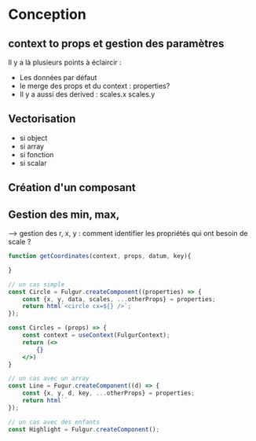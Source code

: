 # Conception

## context to props et gestion des paramètres

Il y a là plusieurs points à éclaircir :

-   Les données par défaut
-   le merge des props et du context : properties?
-   Il y a aussi des derived : scales.x scales.y

## Vectorisation

-   si object
-   si array
-   si fonction
-   si scalar

## Création d'un composant

## Gestion des min, max,

--> gestion des r, x, y : comment identifier les propriétés qui ont besoin de scale ?

```jsx
function getCoordinates(context, props, datum, key){

}

// un cas simple
const Circle = Fulgur.createComponent((properties) => {
    const {x, y, data, scales, ...otherProps} = properties;
    return html`<circle cx=${} />`;
});

const Circles = (props) => {
    const context = useContext(FulgurContext);
    return (<>
        {}
    </>)
}

// un cas avec un array
const Line = Fugur.createComponent((d) => {
    const {x, y, d, key, ...otherProps} = properties;
    return html``
});

// un cas avec des enfants
const Highlight = Fulgur.createComponent();
```
